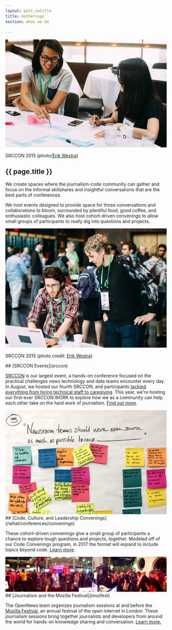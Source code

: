 ```yaml
---
layout: post_notitle
title: Gatherings
section: what we do

---
```

<img src="/media/img/srccon2015-francis-cathy-erik-westra.jpg" class="topline">
<p class="caption">SRCCON 2015 (photo/<a href="http://www.westraco.com/">Erik Westra</a>)</p>

<h2>{{ page.title }}</h2>
<p class="bodybig">We create spaces where the journalism-code community can gather and focus on the informal skillshares and insightful conversations that are the best parts of conferences.</p>

We host events designed to provide space for those conversations and collaborations to bloom, surrounded by plentiful food, good coffee, and enthusiastic colleagues. We also host cohort-driven convenings to allow small groups of participants to really dig into questions and projects.</p>

<img src="/media/img/srccon-tiff-michael-erik-westra.jpg" class="topline section">
<p class="caption">SRCCON 2015 (photo credit: <a href="http://www.westraco.com/">Erik Westra</a>)</p>
## [SRCCON Events](srccon)

[SRCCON](srccon) is our largest event, a hands-on conference focused on the practical challenges news technology and data teams encounter every day. In August, we hosted our fourth SRCCON, and participants [tackled everything from hiring technical staff to caregiving](https://source.opennews.org/articles/tags/srccon-2017/). This year, we're hosting our first-ever SRCCON:WORK to explore how we as a community can help each other take on the hard work of journalism. [Find out more](srccon).

<img src="/media/img/code-convening-postits.jpg" class="topline section">
## [Code, Culture, and Leadership Convenings](/what/conferences/convenings)

These cohort-driven convenings give a small group of participants a chance to explore tough questions and projects, together. Modeled off of our Code Convenings program, in 2017 the format will expand to include topics beyond code. [Learn more](/what/conferences/convenings).

<img src="/media/img/mozfestpano.jpg" class="topline section">
## [Journalism and the Mozilla Festival](mozfest)

The OpenNews team organizes journalism sessions at and before the [Mozilla Festival](https://mozillafestival.org/), an annual festival of the open internet in London. These journalism sessions bring together journalists and developers from around the world for hands-on knowledge sharing and conversation. [Learn more.](mozfest)
